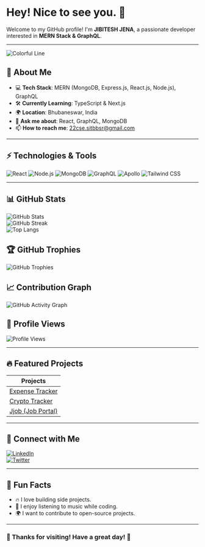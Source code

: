 # Hey! Nice to see you. 👋

Welcome to my GitHub profile! I'm **JIBITESH JENA**, a passionate developer interested in **MERN Stack & GraphQL**.

---
![Colorful Line](https://github.com/jibijen/your-repo-name/raw/main/line6.png)

## 🚀 About Me  
- 💻 **Tech Stack**: MERN (MongoDB, Express.js, React.js, Node.js), GraphQL  
- 🛠 **Currently Learning**: TypeScript & Next.js  
- 🌍 **Location**: Bhubaneswar, India  
- 💬 **Ask me about**: React, GraphQL, MongoDB  
- 📫 **How to reach me**: 22cse.sitbbsr@gmail.com 

---

## ⚡ Technologies & Tools  
![React](https://img.shields.io/badge/React-20232A?style=for-the-badge&logo=react&logoColor=61DAFB)
![Node.js](https://img.shields.io/badge/Node.js-43853D?style=for-the-badge&logo=node.js&logoColor=white)
![MongoDB](https://img.shields.io/badge/MongoDB-4EA94B?style=for-the-badge&logo=mongodb&logoColor=white)
![GraphQL](https://img.shields.io/badge/GraphQL-E10098?style=for-the-badge&logo=graphql&logoColor=white)
![Apollo](https://img.shields.io/badge/Apollo_GraphQL-311C87?style=for-the-badge&logo=apollo-graphql&logoColor=white)
![Tailwind CSS](https://img.shields.io/badge/TailwindCSS-38B2AC?style=for-the-badge&logo=tailwind-css&logoColor=white)

---

## 📊 GitHub Stats  
 
![GitHub Stats](https://github-readme-stats.vercel.app/api?username=jibijen&show_icons=true&theme=dark)  
![GitHub Streak](https://github-readme-streak-stats.herokuapp.com/?user=jibijen&theme=dark)  
![Top Langs](https://github-readme-stats.vercel.app/api/top-langs/?username=jibijen&layout=compact&theme=dark)  


## 🏆 GitHub Trophies  
![GitHub Trophies](https://github-profile-trophy.vercel.app/?username=jibijen&theme=darkhub&no-frame=true&margin-w=5)  

## 📈 Contribution Graph  
![GitHub Activity Graph](https://github-readme-activity-graph.vercel.app/graph?username=jibijen&theme=react-dark&hide_border=true&area=true)  

## 🚀 Profile Views  
![Profile Views](https://komarev.com/ghpvc/?username=jibijen&color=blue&style=flat)  


---

## 🔥 Featured Projects  
| Projects 
|----------|
| [Expense Tracker](https://github.com/jibijen/CashFlow) 
| [Crypto Tracker](https://github.com/jibijen/crypto-tracker) 
| [Jjob (Job Portal)](https://github.com/jibijen/jjob) 

---

## 💬 Connect with Me  
[![LinkedIn](https://img.shields.io/badge/LinkedIn-blue?style=for-the-badge&logo=linkedin&logoColor=white)](https://www.linkedin.com/in/jibitesh-jena-072102248/)  
[![Twitter](https://img.shields.io/badge/Twitter-blue?style=for-the-badge&logo=twitter&logoColor=white)](https://x.com/JibiteshJ)   

---

## 🎯 Fun Facts  
- 🔥 I love building side projects.  
- 🎵 I enjoy listening to music while coding.  
- 🌍 I want to contribute to open-source projects.

---

### 🌟 Thanks for visiting! Have a great day! 🚀  


